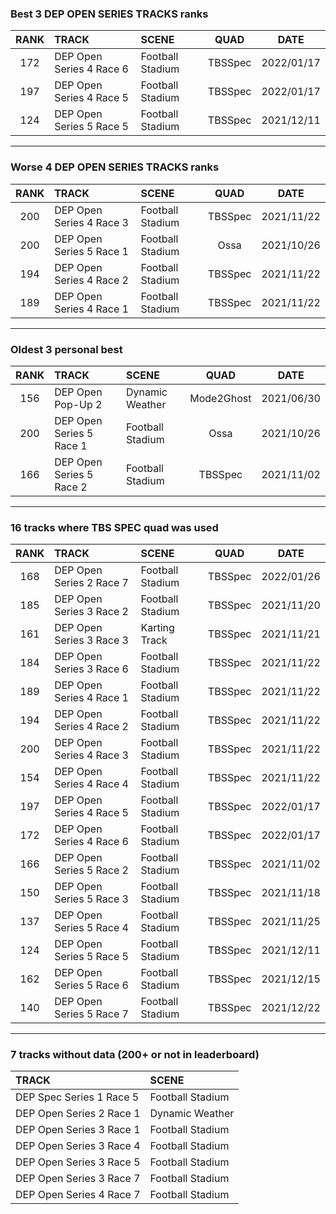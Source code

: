 ### Best 3 DEP OPEN SERIES TRACKS ranks
|RANK|TRACK|SCENE|QUAD|DATE|
|:---:|:---|:---|:---:|:---:|
|172|DEP Open Series 4 Race 6|Football Stadium|TBSSpec|2022/01/17|
|197|DEP Open Series 4 Race 5|Football Stadium|TBSSpec|2022/01/17|
|124|DEP Open Series 5 Race 5|Football Stadium|TBSSpec|2021/12/11|
---
### Worse 4 DEP OPEN SERIES TRACKS ranks
|RANK|TRACK|SCENE|QUAD|DATE|
|:---:|:---|:---|:---:|:---:|
|200|DEP Open Series 4 Race 3|Football Stadium|TBSSpec|2021/11/22|
|200|DEP Open Series 5 Race 1|Football Stadium|Ossa|2021/10/26|
|194|DEP Open Series 4 Race 2|Football Stadium|TBSSpec|2021/11/22|
|189|DEP Open Series 4 Race 1|Football Stadium|TBSSpec|2021/11/22|
---
### Oldest 3 personal best
|RANK|TRACK|SCENE|QUAD|DATE|
|:---:|:---|:---|:---:|:---:|
|156|DEP Open Pop-Up 2|Dynamic Weather|Mode2Ghost|2021/06/30|
|200|DEP Open Series 5 Race 1|Football Stadium|Ossa|2021/10/26|
|166|DEP Open Series 5 Race 2|Football Stadium|TBSSpec|2021/11/02|
---
### 16 tracks where TBS SPEC quad was used
|RANK|TRACK|SCENE|QUAD|DATE|
|:---:|:---|:---|:---:|:---:|
|168|DEP Open Series 2 Race 7|Football Stadium|TBSSpec|2022/01/26|
|185|DEP Open Series 3 Race 2|Football Stadium|TBSSpec|2021/11/20|
|161|DEP Open Series 3 Race 3|Karting Track|TBSSpec|2021/11/21|
|184|DEP Open Series 3 Race 6|Football Stadium|TBSSpec|2021/11/22|
|189|DEP Open Series 4 Race 1|Football Stadium|TBSSpec|2021/11/22|
|194|DEP Open Series 4 Race 2|Football Stadium|TBSSpec|2021/11/22|
|200|DEP Open Series 4 Race 3|Football Stadium|TBSSpec|2021/11/22|
|154|DEP Open Series 4 Race 4|Football Stadium|TBSSpec|2021/11/22|
|197|DEP Open Series 4 Race 5|Football Stadium|TBSSpec|2022/01/17|
|172|DEP Open Series 4 Race 6|Football Stadium|TBSSpec|2022/01/17|
|166|DEP Open Series 5 Race 2|Football Stadium|TBSSpec|2021/11/02|
|150|DEP Open Series 5 Race 3|Football Stadium|TBSSpec|2021/11/18|
|137|DEP Open Series 5 Race 4|Football Stadium|TBSSpec|2021/11/25|
|124|DEP Open Series 5 Race 5|Football Stadium|TBSSpec|2021/12/11|
|162|DEP Open Series 5 Race 6|Football Stadium|TBSSpec|2021/12/15|
|140|DEP Open Series 5 Race 7|Football Stadium|TBSSpec|2021/12/22|
---
### 7 tracks without data (200+ or not in leaderboard)
|TRACK|SCENE|
|:---|:---|
|DEP Spec Series 1 Race 5|Football Stadium|
|DEP Open Series 2 Race 1|Dynamic Weather|
|DEP Open Series 3 Race 1|Football Stadium|
|DEP Open Series 3 Race 4|Football Stadium|
|DEP Open Series 3 Race 5|Football Stadium|
|DEP Open Series 3 Race 7|Football Stadium|
|DEP Open Series 4 Race 7|Football Stadium|

